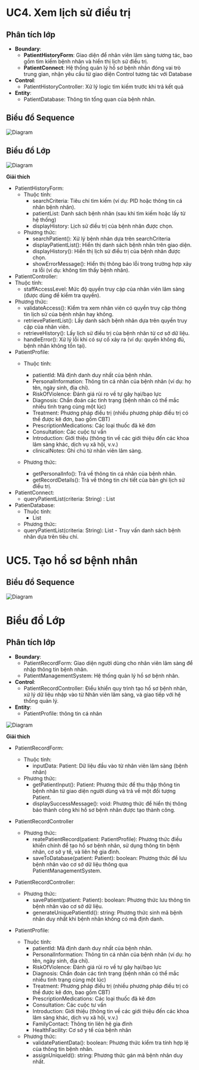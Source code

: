 # UC4. Xem lịch sử điều trị

## Phân tích lớp
- **Boundary**:
  - **PatientHistoryForm**: Giao diện để nhân viên lâm sàng tương tác, bao gồm tìm kiếm bệnh nhân và hiển thị lịch sử điều trị.
  - **PatientConnect**: Hệ thống quản lý hồ sơ bệnh nhân đóng vai trò trung gian, nhận yêu cầu từ giao diện Control tương tác với Database
- **Control**:
  - PatientHistoryController: Xử lý logic tìm kiếm trước khi trả kết quả
- **Entity**:
  - PatientDatabase: Thông tin tổng quan của bệnh nhân.

## Biểu đồ Sequence
![Diagram](https://www.planttext.com/plantuml/png/l9J1Ji9048RlVOe9TrwW8OO4OpWH4xbuN4gn6zkjRcU9FH8E78W7di2e8IOeyUAfU-1GudlC4_WAfY9GACMYYTUTdM__V-RFVkXPDK0cKNckmIpq9PGQJlmWeClZYIW12-0CMQTZj7mbsao6SCgGsmBhF41VXYU-z0pB5oXzTwjKMvowjimqrtmXR0iDMo37rUanGzPYWMqONqz2-MZ7OoOqunSFBZb5CmzQf0V20P58DhANiuYrA1FEuua2Yw8d1LYCkUvEaR_Dc51pL4YwBm0Jq1M4AxwnUJNLlFHiGbEg4BeKZGMW4x-92q0kTefPKYhbyYuCHO_G9TtBmu2Rh1Qk5TjZByLU-Miu54r_L9SUVugoO_vrlfYMGtfOHEp-MDGSqhTRpVCHwJxSs1wuf8UM0m7fASn7d7HF0KhImx-angLe71P6_rDut3mvWAIVmNg_Jsftq2Rz2YudFL271kiNZYlvUJfeDGSaAf-xo54MjGXICSXczgksQ2TVw2S0003__mC0)


## Biểu đồ Lớp

![Diagram](https://www.planttext.com/plantuml/png/f5J1RjD04BtxA-OO3la12rMLaY8YjH0Ln7sxdjWZrhDXTXo840V4WV-00n9dJicXXto9lw2_WEoiYzqwKYKkNcdVl3VpPcPzjxyz3sf4gz8brfaGO6cKaFKb1VMoVU6bXCy9m1G26h75J4XHo40ARrI8ynPR7qcN51HIQ8xdKMSfVaKEpn80Y18HcJo353QUiXRAAAoTsKQiKHZ5Orb3B1J-uuM8boiCmUGuAOzdL-9zy9TaQ7BcMSKxXz9w111K8TpWmp9EEYeCPmxRv1DilYbSVBAuLl9yCcrKY7rTPCXAAq8Pj7I94ZmRj-2Lbz8qWWFyciBxrwjtv1sonG4q9vEp3nG6jsy5ZPR8EamZ6AnGM_0LPcJRJ25Q_dVJs9t2p7EedCPgsf3-rJ5eqJGrg-oZagqZ9clSAwyO-Wi4aAFs3RTD7yBNQBraSrH3BlJnaQ4oMeqJ_L2X3BRAnWNkByVbs7WVwiwDcXiJkh6TN8d_oZZo-gRJiv5zJI4duq6ftjskEreF7xBQXgHWYsfRxxznfC7syBi2M-z-LJs5DhP7xtm_XNxVenw_s_OKLEhTJzZK-w-WnU4Fvw34S5FlltC1N1n-S9AS8sVDp-Wl0000__y30000)

**Giải thích**
- PatientHistoryForm:
  - Thuộc tính:
    - searchCriteria: Tiêu chí tìm kiếm (ví dụ: PID hoặc thông tin cá nhân bệnh nhân).
    - patientList: Danh sách bệnh nhân (sau khi tìm kiếm hoặc lấy từ hệ thống)
    - displayHistory: Lịch sử điều trị của bệnh nhân được chọn.
  -	Phương thức:
    -	searchPatient(): Xử lý bệnh nhân dựa trên searchCriteria
    -	displayPatientList(): Hiển thị danh sách bệnh nhân trên giao diện.
    -	displayHistory(): Hiển thị lịch sử điều trị của bệnh nhân được chọn.
    -	showErrorMessage(): Hiển thị thông báo lỗi trong trường hợp xảy ra lỗi (ví dụ: không tìm thấy bệnh nhân).
-	PatientController:
  -	Thuộc tính:
    -	staffAccessLevel: Mức độ quyền truy cập của nhân viên lâm sàng (được dùng để kiểm tra quyền).
  -	Phương thức:
    - validateAccess(): Kiểm tra xem nhân viên có quyền truy cập thông tin lịch sử của bệnh nhân hay không.
    - retrievePatientList(): Lấy danh sách bệnh nhân dựa trên quyền truy cập của nhân viên.
    - retrieveHistory(): Lấy lịch sử điều trị của bệnh nhân từ cơ sở dữ liệu.
    - handleError(): Xử lý lỗi khi có sự cố xảy ra (ví dụ: quyền không đủ, bệnh nhân không tồn tại).
- PatientProfile:
  - Thuộc tính:
    - patientId: Mã định danh duy nhất của bệnh nhân.
    - PersonalInformation: Thông tin cá nhân của bệnh nhân (ví dụ: họ tên, ngày sinh, địa chỉ).
    - RiskOfViolence: Đánh giá rủi ro về tự gây hại/bạo lực
    - Diagnosis: Chẩn đoán các tình trạng (bệnh nhân có thể mắc nhiều tình trạng cùng một lúc)
    - Treatment: Phương pháp điều trị (nhiều phương pháp điều trị có thể được kê đơn, bao gồm CBT)
    - PrescriptionMedications: Các loại thuốc đã kê đơn
    - Consultation: Các cuộc tư vấn
    - Introduction: Giới thiệu (thông tin về các giới thiệu đến các khoa lâm sàng khác, dịch vụ xã hội, v.v.)
    - clinicalNotes: Ghi chú từ nhân viên lâm sàng.
    
  - Phương thức:
    - getPersonalInfo(): Trả về thông tin cá nhân của bệnh nhân.
    - getRecordDetails(): Trả về thông tin chi tiết của bản ghi lịch sử điều trị.
- PatientConnect:
  + queryPatientList(criteria: String) : List<PatientProfile>
- PatienDatabase:
  - Thuộc tính:
    - List<PatientProfile>
  - Phương thức:
  - queryPatientList(criteria: String): List<PatientProfile> - Truy vấn danh sách bệnh nhân dựa trên tiêu chí.

# UC5. Tạo hồ sơ bệnh nhân

## Biểu đồ Sequence
![Diagram](https://www.planttext.com/plantuml/png/d5InRjim4Dtv5Mzi1_-0Xo10sZf06YDeZ08TQOasYKXaAb41F1OTCdGAEdJeKAiU2WGD6Y2TnC432_y7lw2_K51oAicEtA2J8DwxUtVl7ldRBFTJJHETnH6XWLO9Xjn-bQ-5lPQWAKurdKp8M6KofCaC9rGB9lKh5gWaVA6Is6FybmHAwaH5RSH1THYnnEFgFyAa5lflkPD4JKJ4F6PzyhoCR_4UKqcdB6PIdyvIpKhsZX0XPUlexPNzzN7ip1TC1LK8XJEN4fAxukOScjkVSWej92a7wkrLG_TnA9nvBw6vCnymyR7j548ZZGDxXzWkC3ma0B11FAoI6e1xdbgGFWREt8WcgA5TRwzhoZwEV9CnT4ARoLrwRP2E4bSiSE7CEvovOgdnDlC7sdwFSIPSiOpnHBfYcI6mTqyVQAkQi2LKBGx6NcSEwHtLAiIYbE6e0WPjyHuvzXjxdI5mnRSCsXMvAakq-69dFel_56D7iN_Etv7BPBXboU6cdLg9fDic3GC-g5TrVVeObTBykdBcIa2lRfrPo6cRP6V-mEQosLvWytLQwVjdpln0v6zJ1kxCuXoHCvVTQxml-t9rctLEZNfZ5Nwd3mQygGOkx5mXMEL8_MqFw_ugousuDtMJ-t4xZPpv97nnp6hVSMNd7b2-9jL-suNMpyYe8XlRNAszoftvY7IL-pxcaYFm0BBFPEYVuJy0003__mC0)
# Biểu đồ Lớp
## Phân tích lớp
- **Boundary**:
  - PatientRecordForm: Giao diện người dùng cho nhân viên lâm sàng để nhập thông tin bệnh nhân.
  - PatientManagementSystem: Hệ thống quản lý hồ sơ bệnh nhân.
- **Control**:
  - PatientRecordController: Điều khiển quy trình tạo hồ sơ bệnh nhân, xử lý dữ liệu nhập vào từ Nhân viên lâm sàng, và giao tiếp với hệ thống quản lý.
- **Entity**:
  - PatientProfile: thông tin cá nhân

![Diagram](https://www.planttext.com/plantuml/png/Z5F1JW913BtlLymH3iJxnX0JZSac4WahtkjCMHg73awx66ByCWz-ahzWPfSL5Z1XRzE-rxw-Td--lcz48Mgzyfdr86Ace8IiCxGXkliGL-OZC-aZNjTw1mfvXvd6i22FRRf2tOMB11mCpyCSoTh3jgojHP49Ya252Rm9vBBFx9oAsy0QW_SOEoqs8YZsG8Dr-pfkEypDImWUWLkgm0QVGfhZ1GGlO1rhcW13XIjaBRUY-ETFAho3NAgbGiO8YdEcjxeZ5oxP8Hg9gvFckq9Dpv4f7BBIWZ3cfcm9AJp5A8715xm8SGLAWNlv6Sdhu-APWaUss4lT4LGSXAGNVKfsfudxRIAAZRHEzIVeo3QT93SF97gzZumRz6rWgRtkr3IGmr0BAjAYNMtxaXkpDk39xPUU5ZWuyXD4gEBMp6CNizEx7et6_zvPRafa9yQ1Wj7GPn_W3cgSt4MUni48LiMyaoulATBjDpTpGUaO9wNFCahOe5pTezebjigpx0RPfN_x5m00__y30000)

**Giải thích**
- PatientRecordForm:
  - Thuộc tính:
    - inputData: Patient: Dữ liệu đầu vào từ nhân viên lâm sàng (bệnh nhân)
  - Phương thức:
    - getPatientInput(): Patient: Phương thức để thu thập thông tin bệnh nhân từ giao diện người dùng và trả về một đối tượng Patient.
    - displaySuccessMessage(): void: Phương thức để hiển thị thông báo thành công khi hồ sơ bệnh nhân được tạo thành công.
- PatientRecordController
  - Phương thức: 
    - reatePatientRecord(patient: PatientProfile): Phương thức điều khiển chính để tạo hồ sơ bệnh nhân, sử dụng thông tin bệnh nhân, cơ sở y tế, và liên hệ gia đình.
    - saveToDatabase(patient: Patient): boolean: Phương thức để lưu bệnh nhân vào cơ sở dữ liệu thông qua PatientManagementSystem.

- PatientRecordController:
  - Phương thức:
    - savePatient(patient: Patient): boolean: Phương thức lưu thông tin bệnh nhân vào cơ sở dữ liệu.
    - generateUniquePatientId(): string: Phương thức sinh mã bệnh nhân duy nhất khi bệnh nhân không có mã định danh.
      
- PatientProfile:
  - Thuộc tính:
    - patientId: Mã định danh duy nhất của bệnh nhân.
    - PersonalInformation: Thông tin cá nhân của bệnh nhân (ví dụ: họ tên, ngày sinh, địa chỉ).
    - RiskOfViolence: Đánh giá rủi ro về tự gây hại/bạo lực
    - Diagnosis: Chẩn đoán các tình trạng (bệnh nhân có thể mắc nhiều tình trạng cùng một lúc)
    - Treatment: Phương pháp điều trị (nhiều phương pháp điều trị có thể được kê đơn, bao gồm CBT)
    - PrescriptionMedications: Các loại thuốc đã kê đơn
    - Consultation: Các cuộc tư vấn
    - Introduction: Giới thiệu (thông tin về các giới thiệu đến các khoa lâm sàng khác, dịch vụ xã hội, v.v.)
    - FamilyContact: Thông tin liên hệ gia đình
    - HealthFacility: Cơ sở y tế của bệnh nhân
  - Phương thức:
    - validatePatientData(): boolean: Phương thức kiểm tra tính hợp lệ của thông tin bệnh nhân.
    - assignUniqueId(): string: Phương thức gán mã bệnh nhân duy nhất.


